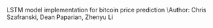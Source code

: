 LSTM model implementation for bitcoin price prediction 
\\Author: Chris Szafranski, Dean Paparian, Zhenyu Li 

